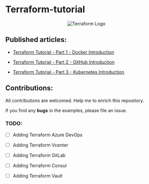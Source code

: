 # Terraform-tutorial

<p align="center">
 <img alt="Terraform Logo" src="https://mktg-content-api-hashicorp.vercel.app/api/assets?product=tutorials&version=main&asset=public%2Fimg%2Fterraform%2Fterraform-iac.png">
</p>


## Published articles:

 - [Terraform Tutorial - Part 1 - Docker Introduction]()

 - [Terraform Tutorial - Part 2 - GitHub Introduction]()

 - [Terraform Tutorial - Part 3 - Kubernetes Introduction]()


## Contributions:

All contributions are welcomed. Help me to enrich this repository.

If you find any **bugs** in the examples, please file an issue.

### TODO:

 - [ ] Adding Terraform Azure DevOps
 - [ ] Adding Terraform Vcenter
 - [ ] Adding Terraform GitLab
 - [ ] Adding Terraform Consul
 - [ ] Adding Terraform Vault

